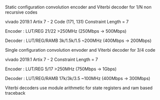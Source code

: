 Static configuration convolution encoder and Viterbi decoder for 1/N non recursive codes 

vivado 2019.1 Artix 7 - 2 Code (171, 131) Constraint Length = 7

Encoder : LUT/REG 	21/22		>250MHz (250Mbps -> 500Mbps) 

Decoder : LUT/REG/RAMB 	3k/1.5k/1.5 	~200MHz (400Mbps -> 200Mbps) 

Single configuration convolution envoder and Viterbi decoder for 3/4 code 

vivado 2019.1 Artix 7 - 2 Constraint Length = 7 

Encoder : LUT/REG 	5/17		>250MHz (750Mbps -> 1Gbps) 

Decoder : LUT/REG/RAMB 	17k/3k/3.5 	~100MHz (400Mbps -> 300Mbps) 

Viterbi decoders use module arithmetic for state registers and ram based traceback 

